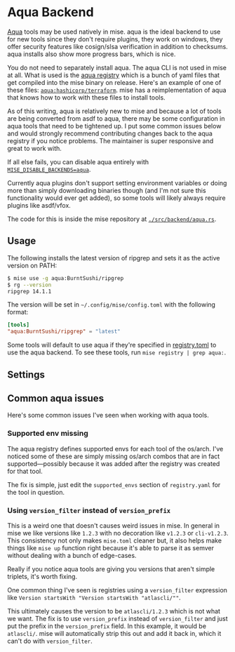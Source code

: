 # Aqua Backend

[Aqua](https://aquaproj.github.io/) tools may be used natively in mise. aqua is the ideal backend
to use for new tools since they don't require plugins, they work on windows, they offer security
features like cosign/slsa verification in addition to checksums. aqua installs also show more progress
bars, which is nice.

You do not need to separately install aqua. The aqua CLI is not used in mise at all. What is used is
the [aqua registry](https://github.com/aquaproj/aqua-registry) which is a bunch of yaml files that get compiled into the mise binary on release.
Here's an example of one of these files: [`aqua:hashicorp/terraform`](https://github.com/aquaproj/aqua-registry/blob/main/pkgs/hashicorp/terraform/registry.yaml).
mise has a reimplementation of aqua that knows how to work with these files to install tools.

As of this writing, aqua is relatively new to mise and because a lot of tools are being converted from
asdf to aqua, there may be some configuration in aqua tools that need to be tightened up. I put some
common issues below and would strongly recommend contributing changes back to the aqua registry if you
notice problems. The maintainer is super responsive and great to work with.

If all else fails, you can disable aqua entirely with [`MISE_DISABLE_BACKENDS=aqua`](/configuration/settings.html#disable_backends).

Currently aqua plugins don't support setting environment variables or doing more than simply downloading
binaries though (and I'm not sure this functionality would ever get added), so some tools will likely
always require plugins like asdf/vfox.

The code for this is inside the mise repository at [`./src/backend/aqua.rs`](https://github.com/jdx/mise/blob/main/src/backend/aqua.rs).

## Usage

The following installs the latest version of ripgrep and sets it as the active version on PATH:

```sh
$ mise use -g aqua:BurntSushi/ripgrep
$ rg --version
ripgrep 14.1.1
```

The version will be set in `~/.config/mise/config.toml` with the following format:

```toml
[tools]
"aqua:BurntSushi/ripgrep" = "latest"
```

Some tools will default to use aqua if they're specified in [registry.toml](https://github.com/jdx/mise/blob/main/registry.toml)
to use the aqua backend. To see these tools, run `mise registry | grep aqua:`.

## Settings

<script setup>
import Settings from '/components/settings.vue';
</script>
<Settings child="aqua" :level="3" />

## Common aqua issues

Here's some common issues I've seen when working with aqua tools.

### Supported env missing

The aqua registry defines supported envs for each tool of the os/arch. I've noticed some of these
are simply missing os/arch combos that are in fact supported—possibly because it was added after
the registry was created for that tool.

The fix is simple, just edit the `supported_envs` section of `registry.yaml` for the tool in question.

### Using `version_filter` instead of `version_prefix`

This is a weird one that doesn't causes weird issues in mise. In general in mise we like versions like
`1.2.3` with no decoration like `v1.2.3` or `cli-v1.2.3`. This consistency not only makes `mise.toml`
cleaner but, it also helps make things like `mise up` function right because it's able to parse it as
semver without dealing with a bunch of edge-cases.

Really if you notice aqua tools are giving you versions that aren't simple triplets, it's worth fixing.

One common thing I've seen is registries using a `version_filter` expression like `Version startsWith "Version startsWith "atlascli/""`.

This ultimately causes the version to be `atlascli/1.2.3` which is not what we want. The fix is to use
`version_prefix` instead of `version_filter` and just put the prefix in the `version_prefix` field.
In this example, it would be `atlascli/`. mise will automatically strip this out and add it back in,
which it can't do with `version_filter`.
